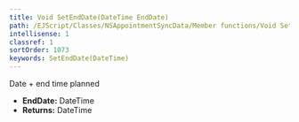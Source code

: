 ```yaml
---
title: Void SetEndDate(DateTime EndDate)
path: /EJScript/Classes/NSAppointmentSyncData/Member functions/Void SetEndDate(DateTime p_0)
intellisense: 1
classref: 1
sortOrder: 1073
keywords: SetEndDate(DateTime)
---
```



Date + end time planned



* **EndDate:** DateTime
* **Returns:** DateTime


